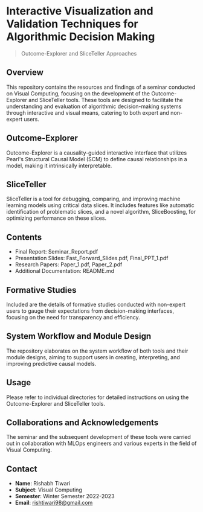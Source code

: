 # Interactive Visualization and Validation Techniques for Algorithmic Decision Making
> Outcome-Explorer and SliceTeller Approaches

## Overview
This repository contains the resources and findings of a seminar conducted on Visual Computing, focusing on the development of the Outcome-Explorer and SliceTeller tools. These tools are designed to facilitate the understanding and evaluation of algorithmic decision-making systems through interactive and visual means, catering to both expert and non-expert users.

## Outcome-Explorer
Outcome-Explorer is a causality-guided interactive interface that utilizes Pearl's Structural Causal Model (SCM) to define causal relationships in a model, making it intrinsically interpretable.

## SliceTeller
SliceTeller is a tool for debugging, comparing, and improving machine learning models using critical data slices. It includes features like automatic identification of problematic slices, and a novel algorithm, SliceBoosting, for optimizing performance on these slices.

## Contents
- Final Report: Seminar_Report.pdf
- Presentation Slides: Fast_Forward_Slides.pdf, Final_PPT_1.pdf
- Research Papers: Paper_1.pdf, Paper_2.pdf
- Additional Documentation: README.md

## Formative Studies
Included are the details of formative studies conducted with non-expert users to gauge their expectations from decision-making interfaces, focusing on the need for transparency and efficiency.

## System Workflow and Module Design
The repository elaborates on the system workflow of both tools and their module designs, aiming to support users in creating, interpreting, and improving predictive causal models.

## Usage
Please refer to individual directories for detailed instructions on using the Outcome-Explorer and SliceTeller tools.

## Collaborations and Acknowledgements
The seminar and the subsequent development of these tools were carried out in collaboration with MLOps engineers and various experts in the field of Visual Computing.

## Contact
- **Name**: Rishabh Tiwari
- **Subject**: Visual Computing
- **Semester**: Winter Semester 2022-2023
- **Email**: rishtiwari98@gmail.com